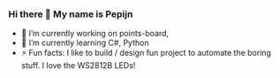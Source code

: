 ### Hi there 👋 My name is Pepijn 

- 🔭 I’m currently working on points-board, 
- 🌱 I’m currently learning C#, Python
- ⚡ Fun facts: I like to build / design fun project to automate the boring stuff. I love the WS2812B LEDs! 

<!--
**PepijnHogervorst/PepijnHogervorst** is a ✨ _special_ ✨ repository because its `README.md` (this file) appears on your GitHub profile.


- 💬 Ask me about ...
- 📫 How to reach me: ...
-->
